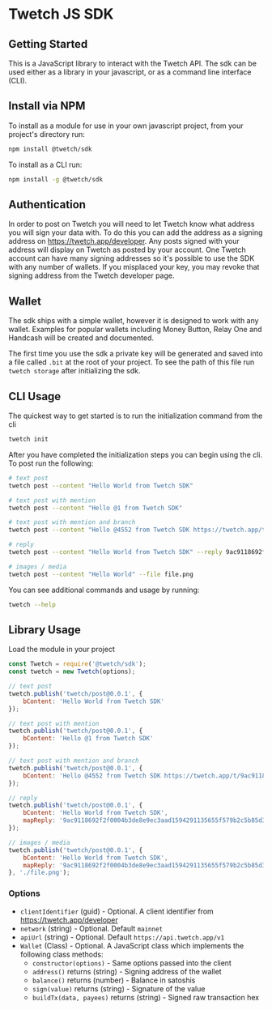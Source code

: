 # Twetch JS SDK

## Getting Started

This is a JavaScript library to interact with the Twetch API.
The sdk can be used either as a library in your javascript, or as a command line interface (CLI).

## Install via NPM

To install as a module for use in your own javascript project, from your project's directory run:

```bash
npm install @twetch/sdk
```

To install as a CLI run:

```bash
npm install -g @twetch/sdk
```

## Authentication

In order to post on Twetch you will need to let Twetch know what address you will sign your data with.
To do this you can add the address as a signing address on https://twetch.app/developer.
Any posts signed with your address will display on Twetch as posted by your account. One Twetch account can have
many signing addresses so it's possible to use the SDK with any number of wallets. If you misplaced your key,
you may revoke that signing address from the Twetch developer page.

## Wallet

The sdk ships with a simple wallet, however it is designed to work with any wallet.
Examples for popular wallets including Money Button, Relay One and Handcash will be created and documented.

The first time you use the sdk a private key will be generated and saved into a file called `.bit` at the root of your project.
To see the path of this file run `twetch storage` after initializing the sdk.

## CLI Usage

The quickest way to get started is to run the initialization command from the cli

```bash
twetch init
```

After you have completed the initialization steps you can begin using the cli. To post run the following:

```bash
# text post
twetch post --content "Hello World from Twetch SDK"

# text post with mention
twetch post --content "Hello @1 from Twetch SDK"

# text post with mention and branch 
twetch post --content "Hello @4552 from Twetch SDK https://twetch.app/t/9ac9118692f2f0004b3de8e9ec3aad1594291135655f579b2c5b85d364edf255"

# reply
twetch post --content "Hello World from Twetch SDK" --reply 9ac9118692f2f0004b3de8e9ec3aad1594291135655f579b2c5b85d364edf255

# images / media
twetch post --content "Hello World" --file file.png 
```

You can see additional commands and usage by running:

```bash
twetch --help
```

## Library Usage

Load the module in your project

```javascript
const Twetch = require('@twetch/sdk');
const twetch = new Twetch(options);

// text post
twetch.publish('twetch/post@0.0.1', {
	bContent: 'Hello World from Twetch SDK'
});

// text post with mention
twetch.publish('twetch/post@0.0.1', {
	bContent: 'Hello @1 from Twetch SDK'
});

// text post with mention and branch 
twetch.publish('twetch/post@0.0.1', {
	bContent: 'Hello @4552 from Twetch SDK https://twetch.app/t/9ac9118692f2f0004b3de8e9ec3aad1594291135655f579b2c5b85d364edf255'
});

// reply
twetch.publish('twetch/post@0.0.1', {
	bContent: 'Hello World from Twetch SDK',
	mapReply: '9ac9118692f2f0004b3de8e9ec3aad1594291135655f579b2c5b85d364edf255'
});

// images / media
twetch.publish('twetch/post@0.0.1', {
	bContent: 'Hello World from Twetch SDK',
	mapReply: '9ac9118692f2f0004b3de8e9ec3aad1594291135655f579b2c5b85d364edf255'
}, './file.png');
```

### Options

- `clientIdentifier` (guid) - Optional. A client identifier from https://twetch.app/developer
- `network` (string) - Optional. Default `mainnet`
- `apiUrl` (string) - Optional. Default `https://api.twetch.app/v1`
- `Wallet` (Class) - Optional. A JavaScript class which implements the following class methods:
	- `constructor(options)` - Same options passed into the client
	- `address()` returns (string) - Signing address of the wallet
	- `balance()` returns (number) - Balance in satoshis
	- `sign(value)` returns (string) - Signature of the value
	- `buildTx(data, payees)` returns (string) - Signed raw transaction hex
